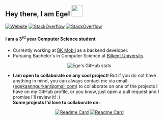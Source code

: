 ## Hey there, I am Ege! <img src="https://media.giphy.com/media/hvRJCLFzcasrR4ia7z/giphy.gif" width="35px">

[![Website](https://img.shields.io/website?label=egekaangurkan.com&style=for-the-badge&url=http%3A%2F%2Fegekaangurkan.com)][website]
[![StackOverflow](https://img.shields.io/badge/LinkedIn-0077B5?style=for-the-badge&logo=linkedin&logoColor=white&url=)][linkedin]
[![StackOverflow](https://img.shields.io/badge/Stack_Overflow-FE7A16?style=for-the-badge&logo=stack-overflow&logoColor=white)][stackoverflow]

#### I am a 3<sup>rd</sup> year Computer Science student

* Currently working at [BK Mobil][bkmobil-website] as a backend developer.
* Pursuing Bachelor's in Computer Science at [Bilkent University][bilkent-website].
 &nbsp; <p align="center">
![Ege's GitHub stats](https://github-readme-stats-two-dun.vercel.app/api?username=egekaangurkan&count_private=true&bg_color=30,FF0072,FFCD00&title_color=ffffff&text_color=ffffff&hide_border=true&show_icons=true&icon_color=ffffff)
</p>


* **I am open to collaborate on any cool project!** But if you do not have anything in mind, you can always contact me via email ([egekaanngurkan@gmail.com](mailto:egekaanngurkan@gmail.com)) to collaborate on one of the projects I have on my GitHub profile, or you know, just open a pull request and I promise I'll review it! :)\
  **Some projects I'd love to collaborate on:**
   &nbsp; <p align="center">
  [![Readme Card](https://github-readme-stats-two-dun.vercel.app/api/pin/?username=egekaangurkan&repo=blockchain&bg_color=30,00eaff,FF0072&title_color=ffffff&text_color=ffffff&hide_border=true&icon_color=ffffff)](https://github.com/egekaangurkan/blockchain)
  [![Readme Card](https://github-readme-stats-two-dun.vercel.app/api/pin/?username=egekaangurkan&repo=crypto-toolkit&bg_color=30,00eaff,FF0072&title_color=ffffff&text_color=ffffff&hide_border=true&icon_color=ffffff)](https://github.com/EgeKaanGurkan/crypto-toolkit)
 </p>

<!-- [![Top Langs](https://github-readme-stats-two-dun.vercel.app/api/top-langs/?username=egekaangurkan)](https://github.com/anuraghazra/github-readme-stats)-->

<!--### Listen With Me 🎸

![Alt text](https://spotify-recently-played-readme.vercel.app/api?user=egekaangurkan&count=5)-->




[website]: http://egekaangurkan.com
[stackoverflow]: https://stackoverflow.com/users/4770282/ege-kaan-g%c3%bcrkan
[linkedin]: https://www.linkedin.com/in/ege-kaan-gurkan/
[bkmobil-website]: https://bktomorrow.com/
[bilkent-website]: https://w3.bilkent.edu.tr/bilkent/

